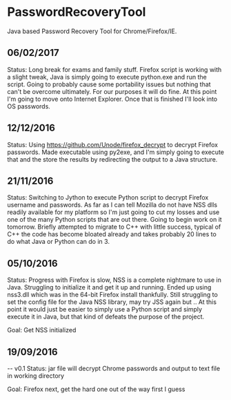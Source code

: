 # PasswordRecoveryTool
Java based Password Recovery Tool for Chrome/Firefox/IE.

## 06/02/2017
   Status:
   Long break for exams and family stuff. Firefox script is working with a slight tweak, Java is simply going to execute
   python.exe and run the script. Going to probably cause some portability issues but nothing that can't be overcome
   ultimately. For our purposes it will do fine. At this point I'm going to move onto Internet Explorer. Once that is
   finished I'll look into OS passwords.

## 12/12/2016
   Status:
   Using https://github.com/Unode/firefox_decrypt to decrypt Firefox passwords. Made executable using py2exe,
   and I'm simply going to execute that and the store the results by redirecting the output to a Java structure.

## 21/11/2016
   Status:
   Switching to Jython to execute Python script to decrypt Firefox username and passwords. 
   As far as I can tell Mozilla do not have NSS dlls readily available for my platform so I'm
   just going to cut my losses and use one of the many Python scripts that are out there. Going
   to begin work on it tomorrow. Briefly attempted to migrate to C++ with little success, typical of
   C++ the code has become bloated already and takes probably 20 lines to do what Java or Python can do in 3.

## 05/10/2016
   Status:
   Progress with Firefox is slow, NSS is a complete nightmare to use in Java. Struggling to initialize it
   and get it up and running. Ended up using nss3.dll which was in the 64-bit Firefox install thankfully.
   Still struggling to set the config file for the Java NSS library, may try JSS again but ..
   At this point it would just be easier to simply use a Python script and simply execute it in Java, but that
   kind of defeats the purpose of the project.
   
   Goal: Get NSS initialized

## 19/09/2016

 -- v0.1
   Status:
   jar file will decrypt Chrome passwords and output to text file in working directory

   Goal:
   Firefox next, get the hard one out of the way first I guess
